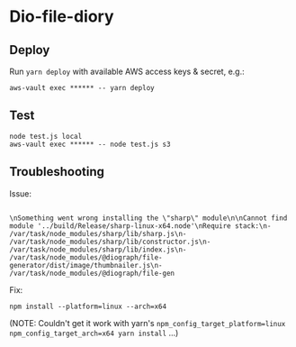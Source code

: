 # Dio-file-diory

## Deploy

Run `yarn deploy` with available AWS access keys & secret, e.g.:

```
aws-vault exec ****** -- yarn deploy
```

## Test

```
node test.js local
aws-vault exec ****** -- node test.js s3
```

## Troubleshooting

Issue:

```

\nSomething went wrong installing the \"sharp\" module\n\nCannot find module '../build/Release/sharp-linux-x64.node'\nRequire stack:\n- /var/task/node_modules/sharp/lib/sharp.js\n- /var/task/node_modules/sharp/lib/constructor.js\n- /var/task/node_modules/sharp/lib/index.js\n- /var/task/node_modules/@diograph/file-generator/dist/image/thumbnailer.js\n- /var/task/node_modules/@diograph/file-gen

```

Fix:

```
npm install --platform=linux --arch=x64
```

(NOTE: Couldn't get it work with yarn's `npm_config_target_platform=linux npm_config_target_arch=x64 yarn install` ...)
